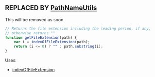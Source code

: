 ## REPLACED BY [PathNameUtils](..%2FPathNameUtils.md)
This will be removed as soon.

```js
// Returns the file extension including the leading period, if any,
// otherwise returns "".
function getFileExtension(path) {
	var i = indexOfFileExtension(path);
	return (i <= 0) ? "" : path.substring(i);
}
```

Uses:
* [indexOfFileExtension](indexOfFileExtension.md)